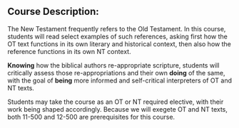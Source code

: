 ## Course Description:

The New Testament frequently refers to the Old Testament. In this course, students will read select examples of such references, asking first how the OT text functions in its own literary and historical context, then also how the reference functions in its own NT context. 

**Knowing** how the biblical authors re-appropriate scripture, students will critically assess those re-appropriations and their own **doing** of the same, with the goal of **being** more informed and self-critical interpreters of OT and NT texts.

Students may take the course as an OT or NT required elective, with their work being shaped accordingly. Because we will exegete OT and NT texts, both 11-500 and 12-500 are prerequisites for this course.

